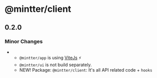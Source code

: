 # @mintter/client

## 0.2.0

### Minor Changes

- - `@mintter/app` is using [ViteJs](https://vitejs.dev/) ⚡️
  - `@mintter/ui` is not build separately.
  - NEW! Package: `@mintter/client`: It's all API related code + `hooks`

